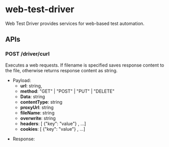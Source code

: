 # web-test-driver

Web Test Driver provides services for web-based test automation.

## APIs

### POST /driver/curl

Executes a web requests. If filename is specified saves response content to the file, otherwise returns response content as string.

-   Payload:
    -   **url**: string,
    -   **method**: "GET" | "POST" | "PUT" | "DELETE"
    -   **Data**: string
    -   **contentType**: string
    -   **proxyUrl**: string
    -   **fileName**: string
    -   **overwrite**: string
    -   **headers**: [ {"key": "value"} , ...]
    -   **cookies**: [ {"key": "value"} , ...]

*   Response:
